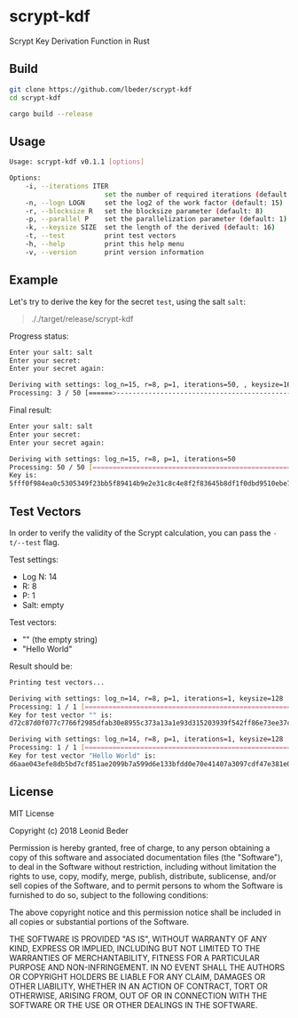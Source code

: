 # scrypt-kdf

Scrypt Key Derivation Function in Rust

## Build

```bash
git clone https://github.com/lbeder/scrypt-kdf
cd scrypt-kdf

cargo build --release
```

## Usage

```bash
Usage: scrypt-kdf v0.1.1 [options]

Options:
    -i, --iterations ITER
                        set the number of required iterations (default: 50)
    -n, --logn LOGN     set the log2 of the work factor (default: 15)
    -r, --blocksize R   set the blocksize parameter (default: 8)
    -p, --parallel P    set the parallelization parameter (default: 1)
    -k, --keysize SIZE  set the length of the derived (default: 16)
    -t, --test          print test vectors
    -h, --help          print this help menu
    -v, --version       print version information
```

## Example

Let's try to derive the key for the secret `test`, using the salt `salt`:

> ././target/release/scrypt-kdf

Progress status:

```bash
Enter your salt: salt
Enter your secret:
Enter your secret again:

Deriving with settings: log_n=15, r=8, p=1, iterations=50, , keysize=16
Processing: 3 / 50 [======>-----------------------------------------------------------------------------------------------------] 6.00 % 7m
```

Final result:

```bash
Enter your salt: salt
Enter your secret:
Enter your secret again:

Deriving with settings: log_n=15, r=8, p=1, iterations=50
Processing: 50 / 50 [===========================================================================================================] 100.00 %
Key is:
5fff0f984ea0c5305349f23bb5f89414b9e2e31c8c4e8f2f83645b8df1f0dbd9510ebe7eeb442236dcf9cd6f803435b46dfa0ab346c3b8ef3e39de90e18719cab318ff0c1b5073c64cc1a05e89e25e6e83bfe76dbb3ae94ac1f4c65f85c37f5661655a20da7d16e15bd13f126bbb4ae9334ba3a8ba74d57926be083dd0f12db9
```

## Test Vectors

In order to verify the validity of the Scrypt calculation, you can pass the `-t/--test` flag.

Test settings:

* Log N: 14
* R: 8
* P: 1
* Salt: empty

Test vectors:

* "" (the empty string)
* "Hello World"

Result should be:

```bash
Printing test vectors...

Deriving with settings: log_n=14, r=8, p=1, iterations=1, keysize=128
Processing: 1 / 1 [=============================================================================================================] 100.00 %
Key for test vector "" is:
d72c87d0f077c7766f2985dfab30e8955c373a13a1e93d315203939f542ff86e73ee37c31f4c4b571f4719fa8e3589f12db8dcb57ea9f56764bb7d58f64cf705f1f64bdd91c35da954a6fb7896f1839e6ba03f68f08b686527f9f1588ab103c22152046258e2d679842252afeb3cd6eb4e01fe9c285eb916da7e4b7a39ee5eba

Deriving with settings: log_n=14, r=8, p=1, iterations=1, keysize=128
Processing: 1 / 1 [=============================================================================================================] 100.00 %
Key for test vector "Hello World" is:
d6aae043efe8db5bd7cf851ae2099b7a599d6e133bfdd0e70e41407a3097cdf47e381e0392afbdc76f2875ecf969b72d1b483d893660d2764272b07002f0b81b3b710f4ae66d4fa260e9fc6c62b911b6ce7b6095a2a5ac4eb0f63b2f52e689ee33d5278498549c6d87d567ec6cb9580762c421669d07b79188d35af0508ea54e
```

## License

MIT License

Copyright (c) 2018 Leonid Beder

Permission is hereby granted, free of charge, to any person obtaining a copy
of this software and associated documentation files (the "Software"), to deal
in the Software without restriction, including without limitation the rights
to use, copy, modify, merge, publish, distribute, sublicense, and/or sell
copies of the Software, and to permit persons to whom the Software is
furnished to do so, subject to the following conditions:

The above copyright notice and this permission notice shall be included in all
copies or substantial portions of the Software.

THE SOFTWARE IS PROVIDED "AS IS", WITHOUT WARRANTY OF ANY KIND, EXPRESS OR
IMPLIED, INCLUDING BUT NOT LIMITED TO THE WARRANTIES OF MERCHANTABILITY,
FITNESS FOR A PARTICULAR PURPOSE AND NON-INFRINGEMENT. IN NO EVENT SHALL THE
AUTHORS OR COPYRIGHT HOLDERS BE LIABLE FOR ANY CLAIM, DAMAGES OR OTHER
LIABILITY, WHETHER IN AN ACTION OF CONTRACT, TORT OR OTHERWISE, ARISING FROM,
OUT OF OR IN CONNECTION WITH THE SOFTWARE OR THE USE OR OTHER DEALINGS IN THE
SOFTWARE.

